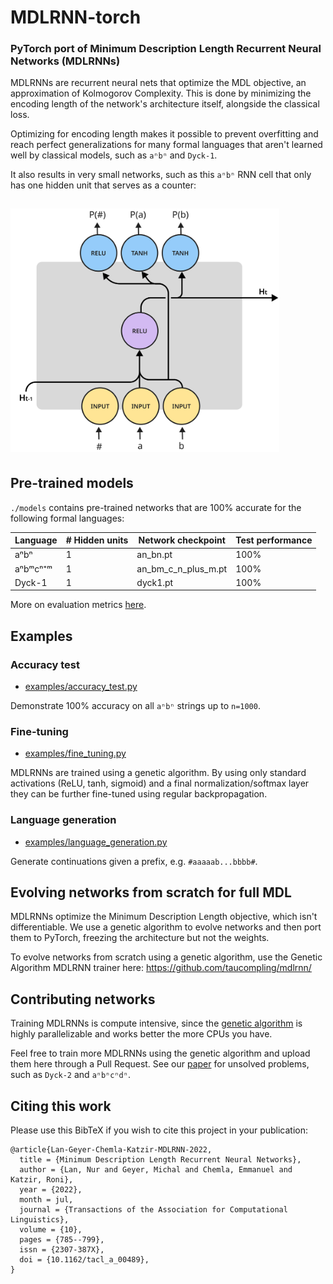 # MDLRNN-torch 

### PyTorch port of Minimum Description Length Recurrent Neural Networks (MDLRNNs)

MDLRNNs are recurrent neural nets that optimize the MDL objective, an approximation of Kolmogorov Complexity.
This is done by minimizing the encoding length of the network's architecture itself, alongside the classical loss.

Optimizing for encoding length makes it possible to prevent overfitting and reach perfect generalizations for many formal languages that aren't learned well by classical models, such as `aⁿbⁿ` and `Dyck-1`.

It also results in very small networks, such as this `aⁿbⁿ` RNN cell that only has one hidden unit that serves as a counter:

<img src="assets/an_bn.png" width="430px" style="margin: 15px 0 5px 0">

## Pre-trained models

`./models` contains pre-trained networks that are 100% accurate for the following formal languages:

| Language | # Hidden units | Network checkpoint | Test performance |
|----------|----------------|--------------------|------------------|  
| aⁿbⁿ     | 1              | an_bn.pt           | 100%             |
| aⁿbᵐcⁿ⁺ᵐ   | 1              | an_bm_c_n_plus_m.pt | 100%             | 
| Dyck-1   | 1              | dyck1.pt           | 100%             | 

More on evaluation metrics [here](https://direct.mit.edu/tacl/article/doi/10.1162/tacl_a_00489/112499/Minimum-Description-Length-Recurrent-Neural).

## Examples

### Accuracy test

* [examples/accuracy_test.py](examples/accuracy_test.py)

Demonstrate 100% accuracy on all `aⁿbⁿ` strings up to `n=1000`.

### Fine-tuning

* [examples/fine_tuning.py](examples/fine_tuning.py)

MDLRNNs are trained using a genetic algorithm. By using only standard activations (ReLU, tanh, sigmoid) and a final normalization/softmax layer they can be further fine-tuned using regular backpropagation.   

### Language generation

* [examples/language_generation.py](examples/language_generation.py)

Generate continuations given a prefix, e.g. `#aaaaab...bbbb#`.

## Evolving networks from scratch for full MDL

MDLRNNs optimize the Minimum Description Length objective, which isn't differentiable. We use a genetic algorithm to evolve networks and then port them to PyTorch, freezing the architecture but not the weights. 

To evolve networks from scratch using a genetic algorithm, use the Genetic Algorithm MDLRNN trainer here:
https://github.com/taucompling/mdlrnn/

## Contributing networks

Training MDLRNNs is compute intensive, since the [genetic algorithm](https://github.com/taucompling/mdlrnn/) is highly parallelizable and works better the more CPUs you have.

Feel free to train more MDLRNNs using the genetic algorithm and upload them here through a Pull Request. See our [paper](https://direct.mit.edu/tacl/article/doi/10.1162/tacl_a_00489/112499/Minimum-Description-Length-Recurrent-Neural) for unsolved problems, such as `Dyck-2` and `aⁿbⁿcⁿdⁿ`.   

## Citing this work

Please use this BibTeX if you wish to cite this project in your publication:

```
@article{Lan-Geyer-Chemla-Katzir-MDLRNN-2022,
  title = {Minimum Description Length Recurrent Neural Networks},
  author = {Lan, Nur and Geyer, Michal and Chemla, Emmanuel and Katzir, Roni},
  year = {2022},
  month = jul,
  journal = {Transactions of the Association for Computational Linguistics},
  volume = {10},
  pages = {785--799},
  issn = {2307-387X},
  doi = {10.1162/tacl_a_00489},
}
```
